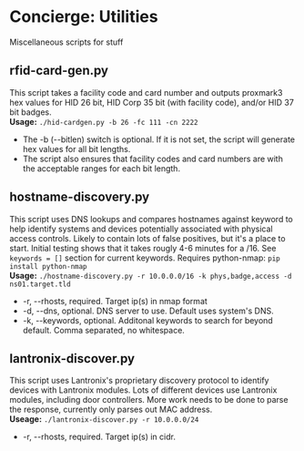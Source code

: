 # Concierge: Utilities  
Miscellaneous scripts for stuff  
  
## rfid-card-gen.py  
This script takes a facility code and card number and outputs proxmark3 hex values for HID 26 bit, HID Corp 35 bit (with facility code), and/or HID 37 bit badges.  
**Usage:** `./hid-cardgen.py -b 26 -fc 111 -cn 2222`  
* The -b (--bitlen) switch is optional. If it is not set, the script will generate hex values for all bit lengths.  
* The script also ensures that facility codes and card numbers are with the acceptable ranges for each bit length.  
  
## hostname-discovery.py  
This script uses DNS lookups and compares hostnames against keyword to help identify systems and devices potentially associated with physical access controls. Likely to contain lots of false positives, but it's a place to start. Initial testing shows that it takes rougly 4-6 minutes for a /16. See `keywords = []` section for current keywords. Requires python-nmap: `pip install python-nmap`  
**Usage:** `./hostname-discovery.py -r 10.0.0.0/16 -k phys,badge,access -d ns01.target.tld`  
* -r, --rhosts, required. Target ip(s) in nmap format  
* -d, --dns, optional. DNS server to use. Default uses system's DNS.  
* -k, --keywords, optional. Additonal keywords to search for beyond default. Comma separated, no whitespace.  
  
## lantronix-discover.py  
This script uses Lantronix's proprietary discovery protocol to identify devices with Lantronix modules. Lots of different devices use Lantronix modules, including door controllers. More work needs to be done to parse the response, currently only parses out MAC address.  
**Useage:** `./lantronix-discover.py -r 10.0.0.0/24`  
* -r, --rhosts, required. Target ip(s) in cidr.  
